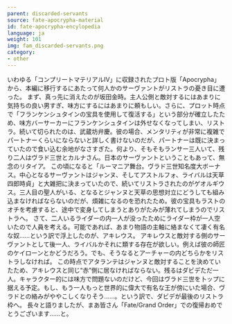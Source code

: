 ```yaml
---
parent: discarded-servants
source: fate-apocrypha-material
id: fate-apocrypha-encylopedia
language: ja
weight: 101
img: fam_discarded-servants.png
category:
- other
---
```


いわゆる「コンプリートマテリアルIV」に収録されたプロト版「Apocrypha」から、本編に移行するにあたって何人かのサーヴァントがリストラの憂き目に遭った。
まず、真っ先に消えたのが坂田金時。主人公側と敵対するにはあまりに気持ちの良い男すぎ、味方にするにはあまりに頼もしい。さらに、プロット時点で「フランケンシュタインの宝具を使用して復活する」という部分が確立したため、味方バーサーカーにフランケンシュタインは外せなくなってしまい、リストラ。続いて切られたのは、武蔵坊弁慶。彼の場合、メンタリティが非常に複雑でパートナーくらいにならないと詳しく書けないのだが、パートナーは既に決まっていたので食い込む余地がなさすぎた。何より、そもそもランサー三人いて、残り二人はヴラド三世とカルナさん。日本のサーヴァントということもあって、無念のリタイア。
この頃になると「ルーマニア舞台。ヴラド三世知名度大ボーナス。中心となるサーヴァントはジャンヌ、そしてアストルフォ、ライバルは天草四郎時貞」と大雑把に決まっていたので、続いてリストラされたのがゲオルギウス。三人目の聖人がいる、となるとジャンヌと天草の思想対立にどうしても組み込まなければならないのだが、煩雑になるのを恐れたため。彼の宝具もラストのオチを考慮すると、途中で変身してしまうとありがたみが薄れてしまうのでリストラへ。
さて、二人いるライダーの内一人が没ったためにライダー枠が一人空いたので人員を考える。可能であれば、あまり物語の主軸に絡まなくて凄く有名な奴……という訳で浮上したのが、アキレウス。
アキレウスと敵対する側のサーヴァントとして後一人、ライバルかそれに類する存在が欲しい。例えば彼の師匠のケイローンとかどうだろう。でも、そうなるとアーチャーの内どちらかをリストラしなければ。
この時点でアタランテはジャンヌと敵対することを決めていたため、アキレウスと同じ“赤”側に居なければならない。残るはダビデただ一人。キャラクター的には味方で問題ないのだけど、今回はヴラド三世を卜ップに据える予定。もし、もう一人もっと世界的に偉大で有名な王が傍にいた場合、ヴラドとの絡みがややこしくなりそう……。という訳で、ダビデが最後のリストラ枠へ。
長々と語りましたが、まあ皆さん「Fate/Grand Order」での復帰おめでとうございます……と。

